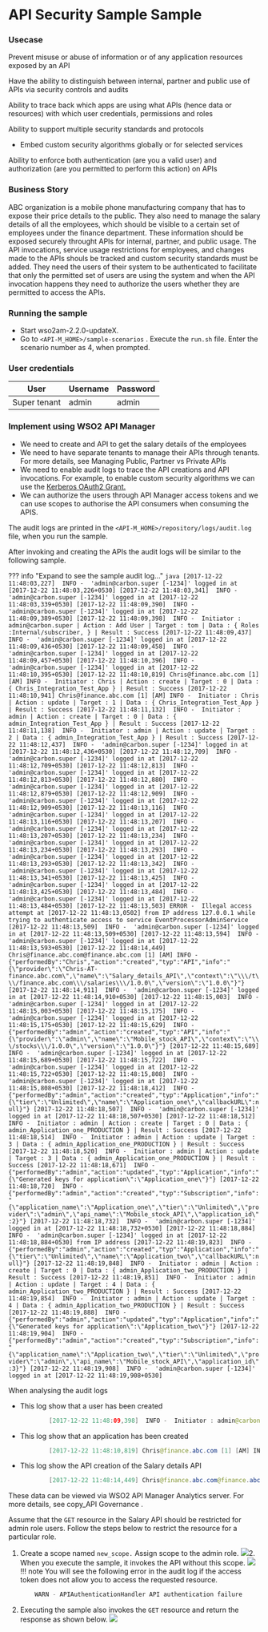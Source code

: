 # API Security Sample Sample

### Usecase

Prevent misuse or abuse of information or of any application resources exposed by an API

Have the ability to distinguish between internal, partner and public use of APIs via security controls and audits

Ability to trace back which apps are using what APIs (hence data or resources) with which user credentials, permissions and roles

Ability to support multiple security standards and protocols

-   Embed custom security algorithms globally or for selected services

Ability to enforce both authentication (are you a valid user) and authorization (are you permitted to perform this action) on APIs

### Business Story

ABC organization is a mobile phone manufacturing company that has to expose their price details to the public. They also need to manage the salary details of all the employees, which should be visible to a certain set of employees under the finance department. These information should be exposed securely throught APIs for internal, partner, and public usage. The API invocations, service usage restrictions for employees, and changes made to the APIs shouls be tracked and custom security standards must be added. They need the users of their system to be authenticated to facilitate that only the permitted set of users are using the system and when the API invocation happens they need to authorize the users whether they are permitted to access the APIs.

### Running the sample

-   Start wso2am-2.2.0-updateX.
-   Go to `<API-M_HOME>/sample-scenarios` . Execute the `run.sh` file. Enter the scenario number as 4, when prompted.

### User credentials

| User         | Username | Password |
|--------------|----------|----------|
| Super tenant | admin    | admin    |

### Implement using WSO2 API Manager

-   We need to create and API to get the salary details of the employees
-   We need to have separate tenants to manage their APIs through tenants. For more details, see Managing Public, Partner vs Private APIs
-   We need to enable audit logs to trace the API creations and API invocations.
    For example, to enable custom security algorithms we can use the [Kerberos OAuth2 Grant.](https://docs.wso2.com/display/AM260/Kerberos+OAuth2+Grant)
-   We can authorize the users through API Manager access tokens and we can use scopes to authorise the API consumers when consuming the APIS.

The audit logs are printed in the `<API-M_HOME>/repository/logs/audit.log` file, when you run the sample.

After invoking and creating the APIs the audit logs will be similar to the following sample.

??? info "Expand to see the sample audit log..."
    ``` java
        [2017-12-22 11:48:03,227]  INFO -  'admin@carbon.super [-1234]' logged in at [2017-12-22 11:48:03,226+0530]
        [2017-12-22 11:48:03,341]  INFO -  'admin@carbon.super [-1234]' logged in at [2017-12-22 11:48:03,339+0530]
        [2017-12-22 11:48:09,390]  INFO -  'admin@carbon.super [-1234]' logged in at [2017-12-22 11:48:09,389+0530]
        [2017-12-22 11:48:09,398]  INFO -  Initiator : admin@carbon.super | Action : Add User | Target : tom | Data : { Roles :Internal/subscriber, } | Result : Success
        [2017-12-22 11:48:09,437]  INFO -  'admin@carbon.super [-1234]' logged in at [2017-12-22 11:48:09,436+0530]
        [2017-12-22 11:48:09,458]  INFO -  'admin@carbon.super [-1234]' logged in at [2017-12-22 11:48:09,457+0530]
        [2017-12-22 11:48:10,396]  INFO -  'admin@carbon.super [-1234]' logged in at [2017-12-22 11:48:10,395+0530]
        [2017-12-22 11:48:10,819] Chris@finance.abc.com [1] [AM] INFO -  Initiator : Chris | Action : create | Target : 0 | Data : { Chris_Integration_Test_App } | Result : Success
        [2017-12-22 11:48:10,941] Chris@finance.abc.com [1] [AM] INFO -  Initiator : Chris | Action : update | Target : 1 | Data : { Chris_Integration_Test_App } | Result : Success
        [2017-12-22 11:48:11,132]  INFO -  Initiator : admin | Action : create | Target : 0 | Data : { admin_Integration_Test_App } | Result : Success
        [2017-12-22 11:48:11,138]  INFO -  Initiator : admin | Action : update | Target : 2 | Data : { admin_Integration_Test_App } | Result : Success
        [2017-12-22 11:48:12,437]  INFO -  'admin@carbon.super [-1234]' logged in at [2017-12-22 11:48:12,436+0530]
        [2017-12-22 11:48:12,709]  INFO -  'admin@carbon.super [-1234]' logged in at [2017-12-22 11:48:12,709+0530]
        [2017-12-22 11:48:12,813]  INFO -  'admin@carbon.super [-1234]' logged in at [2017-12-22 11:48:12,813+0530]
        [2017-12-22 11:48:12,880]  INFO -  'admin@carbon.super [-1234]' logged in at [2017-12-22 11:48:12,879+0530]
        [2017-12-22 11:48:12,909]  INFO -  'admin@carbon.super [-1234]' logged in at [2017-12-22 11:48:12,909+0530]
        [2017-12-22 11:48:13,116]  INFO -  'admin@carbon.super [-1234]' logged in at [2017-12-22 11:48:13,116+0530]
        [2017-12-22 11:48:13,207]  INFO -  'admin@carbon.super [-1234]' logged in at [2017-12-22 11:48:13,207+0530]
        [2017-12-22 11:48:13,234]  INFO -  'admin@carbon.super [-1234]' logged in at [2017-12-22 11:48:13,234+0530]
        [2017-12-22 11:48:13,293]  INFO -  'admin@carbon.super [-1234]' logged in at [2017-12-22 11:48:13,293+0530]
        [2017-12-22 11:48:13,342]  INFO -  'admin@carbon.super [-1234]' logged in at [2017-12-22 11:48:13,341+0530]
        [2017-12-22 11:48:13,425]  INFO -  'admin@carbon.super [-1234]' logged in at [2017-12-22 11:48:13,425+0530]
        [2017-12-22 11:48:13,484]  INFO -  'admin@carbon.super [-1234]' logged in at [2017-12-22 11:48:13,484+0530]
        [2017-12-22 11:48:13,503] ERROR -  Illegal access attempt at [2017-12-22 11:48:13,0502] from IP address 127.0.0.1 while trying to authenticate access to service EventProcessorAdminService
        [2017-12-22 11:48:13,509]  INFO -  'admin@carbon.super [-1234]' logged in at [2017-12-22 11:48:13,509+0530]
        [2017-12-22 11:48:13,594]  INFO -  'admin@carbon.super [-1234]' logged in at [2017-12-22 11:48:13,593+0530]
        [2017-12-22 11:48:14,449] Chris@finance.abc.com@finance.abc.com [1] [AM] INFO -  {"performedBy":"Chris","action":"created","typ":"API","info":"{\"provider\":\"Chris-AT-finance.abc.com\",\"name\":\"Salary_details_API\",\"context\":\"\\\/t\\\/finance.abc.com\\\/salaries\\\/1.0.0\",\"version\":\"1.0.0\"}"}
        [2017-12-22 11:48:14,911]  INFO -  'admin@carbon.super [-1234]' logged in at [2017-12-22 11:48:14,910+0530]
        [2017-12-22 11:48:15,003]  INFO -  'admin@carbon.super [-1234]' logged in at [2017-12-22 11:48:15,003+0530]
        [2017-12-22 11:48:15,175]  INFO -  'admin@carbon.super [-1234]' logged in at [2017-12-22 11:48:15,175+0530]
        [2017-12-22 11:48:15,629]  INFO -  {"performedBy":"admin","action":"created","typ":"API","info":"{\"provider\":\"admin\",\"name\":\"Mobile_stock_API\",\"context\":\"\\\/stocks\\\/1.0.0\",\"version\":\"1.0.0\"}"}
        [2017-12-22 11:48:15,689]  INFO -  'admin@carbon.super [-1234]' logged in at [2017-12-22 11:48:15,689+0530]
        [2017-12-22 11:48:15,722]  INFO -  'admin@carbon.super [-1234]' logged in at [2017-12-22 11:48:15,722+0530]
        [2017-12-22 11:48:15,808]  INFO -  'admin@carbon.super [-1234]' logged in at [2017-12-22 11:48:15,808+0530]
        [2017-12-22 11:48:18,412]  INFO -  {"performedBy":"admin","action":"created","typ":"Application","info":"{\"tier\":\"Unlimited\",\"name\":\"Application_one\",\"callbackURL\":null}"}
        [2017-12-22 11:48:18,507]  INFO -  'admin@carbon.super [-1234]' logged in at [2017-12-22 11:48:18,507+0530]
        [2017-12-22 11:48:18,512]  INFO -  Initiator : admin | Action : create | Target : 0 | Data : { admin_Application_one_PRODUCTION } | Result : Success
        [2017-12-22 11:48:18,514]  INFO -  Initiator : admin | Action : update | Target : 3 | Data : { admin_Application_one_PRODUCTION } | Result : Success
        [2017-12-22 11:48:18,520]  INFO -  Initiator : admin | Action : update | Target : 3 | Data : { admin_Application_one_PRODUCTION } | Result : Success
        [2017-12-22 11:48:18,671]  INFO -  {"performedBy":"admin","action":"updated","typ":"Application","info":"{\"Generated keys for application\":\"Application_one\"}"}
        [2017-12-22 11:48:18,720]  INFO -  {"performedBy":"admin","action":"created","typ":"Subscription","info":"{\"application_name\":\"Application_one\",\"tier\":\"Unlimited\",\"provider\":\"admin\",\"api_name\":\"Mobile_stock_API\",\"application_id\":2}"}
        [2017-12-22 11:48:18,732]  INFO -  'admin@carbon.super [-1234]' logged in at [2017-12-22 11:48:18,732+0530]
        [2017-12-22 11:48:18,884]  INFO -  'admin@carbon.super [-1234]' logged in at [2017-12-22 11:48:18,884+0530] from IP address
        [2017-12-22 11:48:19,823]  INFO -  {"performedBy":"admin","action":"created","typ":"Application","info":"{\"tier\":\"Unlimited\",\"name\":\"Application_two\",\"callbackURL\":null}"}
        [2017-12-22 11:48:19,848]  INFO -  Initiator : admin | Action : create | Target : 0 | Data : { admin_Application_two_PRODUCTION } | Result : Success
        [2017-12-22 11:48:19,851]  INFO -  Initiator : admin | Action : update | Target : 4 | Data : { admin_Application_two_PRODUCTION } | Result : Success
        [2017-12-22 11:48:19,854]  INFO -  Initiator : admin | Action : update | Target : 4 | Data : { admin_Application_two_PRODUCTION } | Result : Success
        [2017-12-22 11:48:19,888]  INFO -  {"performedBy":"admin","action":"updated","typ":"Application","info":"{\"Generated keys for application\":\"Application_two\"}"}
        [2017-12-22 11:48:19,904]  INFO -  {"performedBy":"admin","action":"created","typ":"Subscription","info":"{\"application_name\":\"Application_two\",\"tier\":\"Unlimited\",\"provider\":\"admin\",\"api_name\":\"Mobile_stock_API\",\"application_id\":3}"}
        [2017-12-22 11:48:19,908]  INFO -  'admin@carbon.super [-1234]' logged in at [2017-12-22 11:48:19,908+0530]
    ```

When analysing the audit logs

-   This log show that a user has been created

    ``` java
            [2017-12-22 11:48:09,398]  INFO -  Initiator : admin@carbon.super | Action : Add User | Target : tom | Data : { Roles :Internal/subscriber, } | Result : Success
    ```

-   This log show that an application has been created

    ``` java
            [2017-12-22 11:48:10,819] Chris@finance.abc.com [1] [AM] INFO -  Initiator : Chris | Action : create | Target : 0 | Data : { Chris_Integration_Test_App } | Result : Success
    ```

<!-- -->

-   This log show the API creation of the Salary details API

    ``` java
            [2017-12-22 11:48:14,449] Chris@finance.abc.com@finance.abc.com [1] [AM] INFO -  {"performedBy":"Chris","action":"created","typ":"API","info":"{\"provider\":\"Chris-AT-finance.abc.com\",\"name\":\"Salary_details_API\",\"context\":\"\\\/t\\\/finance.abc.com\\\/salaries\\\/1.0.0\",\"version\":\"1.0.0\"}"}
    ```

These data can be viewed via WSO2 API Manager Analytics server. For more details, see copy\_API Governance .

Assume that the `GET` resource in the Salary API should be restricted for admin role users. Follow the steps below to restrict the resource for a particular role.

1.  Create a scope named `new_scope.` Assign scope to the admin role. ![](https://lh6.googleusercontent.com/P4ixhA2IooMGlCyw1S0_QnmCFjcI8dPwk3LzArNRIr8rP5hC8FNr3IxkvAPUcYP36fQHWxWPHXysqGUqyea2z1_1gxxV6vAD57Wec6PNvfDZ0tHGM9oe1xypil9nnyrsRXBEL5yt)2.  When you execute the sample, it invokes the API without this scope. ![](https://lh3.googleusercontent.com/xZnDwHf4dbw4ynxUyOBEjYuG87X3nJ2DWsuApHWhW1KKTSbKHLP3YCDEIrqkD3oCezEjuJS4KtbDnbguTyOeTNTs9_YQ1wT5UXFS_BuEaTepB-wvdh8qz9rTEASBvtG6Y8-PSJ4p)
        !!! note
    You will see the following error in the audit log if the access token does not allow you to access the requested resource.

    ``` java
        WARN - APIAuthenticationHandler API authentication failure
    ```


3.  Executing the sample also invokes the `GET` resource and return the response as shown below. ![](https://lh4.googleusercontent.com/a9GVqIUs62NnynUA9HpIy6WqU3xEW4Pr9kl_veTTrt89OquS4YHqHLMxBDUMy3o9qKCQwy90U3JjcRFcepETVejA7W9QJibEINQHPmRhuZdY97bTO4iFZLwhC7148fpXMjxcPgr8)

